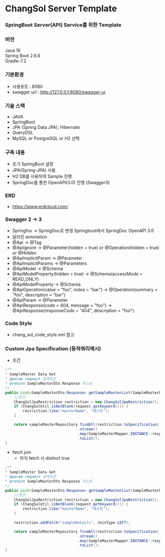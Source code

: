 # ChangSol Server Template

### SpringBoot Server(API) Service를 위한 Template

### 버전
Java 16<br>
Spring Boot 2.6.6<br>
Gradle-7.2<br>

### 기본환경
- 사용포트 : 8080<br>
- swagger url : http://127.0.0.1:8080/swagger-ui

### 기술 스택
- JAVA
- SpringBoot
- JPA (Spring Data JPA), Hibernate
- QueryDSL
- MySQL or PostgreSQL or H2 선택

### 구축 내용
- 초기 SpringBoot 설정
- JPA(Spring-JPA) 사용
- H2 DB를 사용하여 Sample 진행
- SpringDoc를 통한 OpenAPI(3.0) 진행 (Swagger3)


### ERD 
- https://www.erdcloud.com/

### Swagger 2 -> 3
- Springfox -> SpringDoc로 변경 Springboot에서 SpringDoc OpenAPI 3.0
- 달라진 annotation
- @Api -> @Tag
- @ApiIgnore -> @Parameter(hidden = true) or @Operation(hidden = true) or @Hidden
- @ApiImplicitParam -> @Parameter
- @ApiImplicitParams -> @Parameters
- @ApiModel -> @Schema
- @ApiModelProperty(hidden = true) -> @Schema(accessMode = READ_ONLY)
- @ApiModelProperty -> @Schema
- @ApiOperation(value = "foo", notes = "bar") -> @Operation(summary = "foo", description = "bar")
- @ApiParam -> @Parameter
- @ApiResponse(code = 404, message = "foo") -> @ApiResponse(responseCode = "404", description = "foo")

### Code Style
- chang_sol_code_style.xml 참고

### Custom Jpa Specification (동적쿼리예시)
- 조건
```java
/**
* SampleMaster Data Get
* @param request 검색조건
* @return SampleMasterDto.Response 리스트
*/
public List<SampleMasterDto.Response> getSampleMasterList(SampleMasterDto.Request request) {
    //조건
    ChangSolJpaRestriction restriction = new ChangSolJpaRestriction();
    if (ChangSolUtil.isNotBlank(request.getKeyword())) {
        restriction.like("masterName", "테스트");
    }

    return sampleMasterRepository.findAll(restriction.toSpecification())
                                 .stream()
                                 .map(SampleMasterMapper.INSTANCE::response)
                                 .toList();
}
```
- fetch join
    - 자식 fetch 시 distinct true 
```java
/**
* SampleMaster Data Get
* @param request 검색조건
* @return SampleMasterDto.Response 리스트
*/
public List<SampleMasterDto.Response> getSampleMasterList(SampleMasterDto.Request request) {
    //조건
    ChangSolJpaRestriction restriction = new ChangSolJpaRestriction();
    if (ChangSolUtil.isNotBlank(request.getKeyword())) {
        restriction.like("masterName", "테스트");
    }
	
    restriction.addFetch("sampleDetails", JoinType.LEFT);

    return sampleMasterRepository.findAll(restriction.toSpecification())
                                 .stream()
                                 .map(SampleMasterMapper.INSTANCE::response)
                                 .toList();
}
```